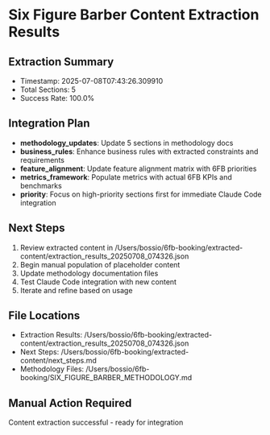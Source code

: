 # Six Figure Barber Content Extraction Results

## Extraction Summary
- Timestamp: 2025-07-08T07:43:26.309910
- Total Sections: 5
- Success Rate: 100.0%

## Integration Plan
- **methodology_updates**: Update 5 sections in methodology docs
- **business_rules**: Enhance business rules with extracted constraints and requirements
- **feature_alignment**: Update feature alignment matrix with 6FB priorities
- **metrics_framework**: Populate metrics with actual 6FB KPIs and benchmarks
- **priority**: Focus on high-priority sections first for immediate Claude Code integration

## Next Steps
1. Review extracted content in /Users/bossio/6fb-booking/extracted-content/extraction_results_20250708_074326.json
2. Begin manual population of placeholder content
3. Update methodology documentation files
4. Test Claude Code integration with new content
5. Iterate and refine based on usage

## File Locations
- Extraction Results: /Users/bossio/6fb-booking/extracted-content/extraction_results_20250708_074326.json
- Next Steps: /Users/bossio/6fb-booking/extracted-content/next_steps.md
- Methodology Files: /Users/bossio/6fb-booking/SIX_FIGURE_BARBER_METHODOLOGY.md

## Manual Action Required
Content extraction successful - ready for integration
